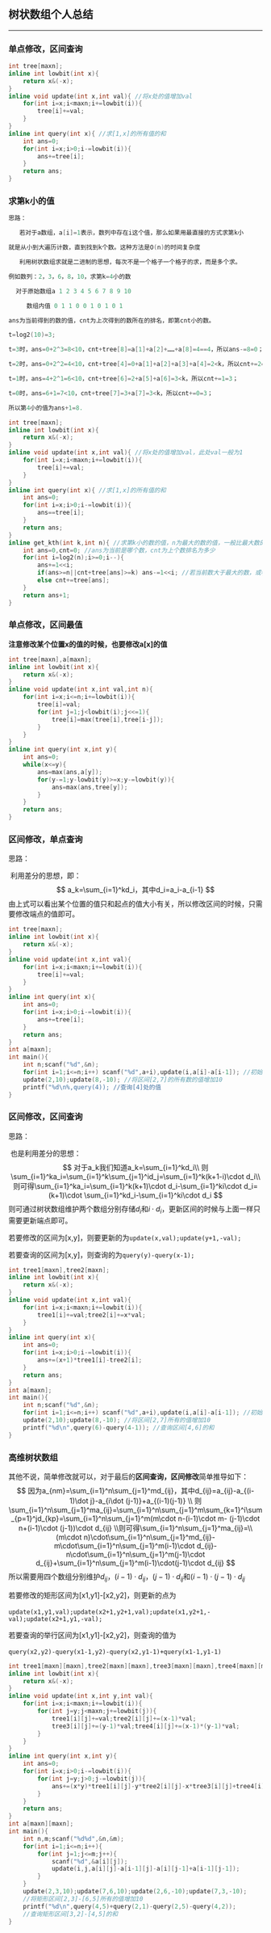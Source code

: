 ## 树状数组个人总结

---

### 单点修改，区间查询

```cpp
int tree[maxn];
inline int lowbit(int x){
    return x&(-x);
}
inline void update(int x,int val){ //将x处的值增加val
    for(int i=x;i<maxn;i+=lowbit(i)){
        tree[i]+=val;
    }
}
inline int query(int x){ //求[1,x]的所有值的和
    int ans=0;
    for(int i=x;i>0;i-=lowbit(i)){
        ans+=tree[i];
    }
    return ans;
}
```

### 求第k小的值

```cpp
思路：

​	若对于a数组，a[i]=1表示，数列中存在i这个值，那么如果用最直接的方式求第k小

就是从小到大遍历计数，直到找到k个数。这种方法是O(n)的时间复杂度

​	利用树状数组求就是二进制的思想，每次不是一个格子一个格子的求，而是多个求。

例如数列：2，3，6，8，10，求第k=4小的数

  对于原始数组a 1 2 3 4 5 6 7 8 9 10

​	  数组内值 0 1 1 0 0 1 0 1 0 1

ans为当前得到的数的值，cnt为上次得到的数所在的排名，即第cnt小的数。

t=log2(10)=3;

t=3时，ans=0+2^3=8<10，cnt+tree[8]=a[1]+a[2]+……+a[8]=4==4，所以ans-=8=0；

t=2时，ans=0+2^2=4<10，cnt+tree[4]=0+a[1]+a[2]+a[3]+a[4]=2<k，所以cnt+=2=2；

t=1时，ans=4+2^1=6<10，cnt+tree[6]=2+a[5]+a[6]=3<k，所以cnt+=1=3；

t=0时，ans=6+1=7<10，cnt+tree[7]=3+a[7]=3<k，所以cnt+=0=3；

所以第4小的值为ans+1=8.
```

```cpp
int tree[maxn];
inline int lowbit(int x){
    return x&(-x);
}
inline void update(int x,int val){ //将x处的值增加val，此处val一般为1
    for(int i=x;i<maxn;i+=lowbit(i)){
        tree[i]+=val;
    }
}
inline int query(int x){ //求[1,x]的所有值的和
    int ans=0;
    for(int i=x;i>0;i-=lowbit(i)){
        ans==tree[i];
    }
    return ans;
}
inline get_kth(int k,int n){ //求第k小的数的值，n为最大的数的值，一般比最大数的值大1
    int ans=0,cnt=0; //ans为当前是哪个数，cnt为上个数排名为多少
    for(int i=log2(n);i>=0;i--){
        ans+=1<<i;
        if(ans>=n||cnt+tree[ans]>=k) ans-=1<<i; //若当前数大于最大的数，或者排名大于k，回退
        else cnt+=tree[ans];
    }
    return ans+1;
}
```

### 单点修改，区间最值

**注意修改某个位置x的值的时候，也要修改a[x]的值**

```cpp
int tree[maxn],a[maxn];
inline int lowbit(int x){
    return x&(-x);
}
inline void update(int x,int val,int n){
    for(int i=x;i<=n;i+=lowbit(i)){
        tree[i]=val;
        for(int j=1;j<lowbit(i);j<<=1){
            tree[i]=max(tree[i],tree[i-j]);
        }
    }
}
inline int query(int x,int y){
    int ans=0;
    while(x<=y){
        ans=max(ans,a[y]);
        for(y-=1;y-lowbit(y)>=x;y-=lowbit(y)){
            ans=max(ans,tree[y]);
        }
    }
    return ans;
}
```

### 区间修改，单点查询

思路：

​	利用差分的思想，即：
$$
a_k=\sum_{i=1}^kd_i，其中d_i=a_i-a_{i-1}
$$
由上式可以看出某个位置的值只和起点的值大小有关，所以修改区间的时候，只需要修改端点的值即可。



```cpp
int tree[maxn];
inline int lowbit(int x){
    return x&(-x);
}
inline void update(int x,int val){
    for(int i=x;i<maxn;i+=lowbit(i)){
        tree[i]+=val;
    }
}
inline int query(int x){
	int ans=0;
    for(int i=x;i>0;i-=lowbit(i)){
        ans+=tree[i];
    }
    return ans;
}
int a[maxn];
int main(){
    int n;scanf("%d",&n);
    for(int i=1;i<=n;i++) scanf("%d",a+i),update(i,a[i]-a[i-1]); //初始化
   	update(2,10);update(8,-10); //将区间[2,7]的所有数的值增加10
   	printf("%d\n%,query(4)); //查询[4]处的值
}
```

### 区间修改，区间查询

思路：

​	也是利用差分的思想：
$$
对于a_k我们知道a_k=\sum_{i=1}^kd_i\\
则\sum_{i=1}^ka_i=\sum_{i=1}^k\sum_{j=1}^id_j=\sum_{i=1}^k(k+1-i)\cdot d_i\\
则可得\sum_{i=1}^ka_i=\sum_{i=1}^k(k+1)\cdot d_i-\sum_{i=1}^ki\cdot d_i=(k+1)\cdot \sum_{i=1}^kd_i-\sum_{i=1}^ki\cdot d_i
$$
则可通过树状数组维护两个数组分别存储$d_i$和$i\cdot d_i$，更新区间的时候与上面一样只需要更新端点即可。

若要修改的区间为[x,y]，则要更新的为`update(x,val);update(y+1,-val);`

若要查询的区间为[x,y]，则查询的为`query(y)-query(x-1);`

```cpp
int tree1[maxn],tree2[maxn];
inline int lowbit(int x){
    return x&(-x);
}
inline void update(int x,int val){
    for(int i=x;i<maxn;i+=lowbit(i)){
        tree1[i]+=val;tree2[i]+=x*val;
    }
}
inline int query(int x){
    int ans=0;
    for(int i=x;i>0;i-=lowbit(i)){
        ans+=(x+1)*tree1[i]-tree2[i];
    }
    return ans;
}
int a[maxn];
int main(){
    int n;scanf("%d",&n);
    for(int i=1;i<=n;i++) scanf("%d",a+i),update(i,a[i]-a[i-1]); //初始化
    update(2,10);update(8,-10); //将区间[2,7]所有的值增加10
    printf("%d\n",query(6)-query(4-1)); //查询区间[4,6]的和
}
```

### 高维树状数组

其他不说，简单修改就可以，对于最后的**区间查询，区间修改**简单推导如下：
$$
因为a_{nm}=\sum_{i=1}^n\sum_{j=1}^md_{ij}，其中d_{ij}=a_{ij}-a_{(i-1)\dot j}-a_{i\dot (j-1)}+a_{(i-1)(j-1)}
\\ 则\sum_{i=1}^n\sum_{j=1}^ma_{ij}=\sum_{i=1}^n\sum_{j=1}^m\sum_{k=1}^i\sum_{p=1}^jd_{kp}=\sum_{i=1}^n\sum_{j=1}^m(m\cdot n-(i-1)\cdot m- (j-1)\cdot n+(i-1)\cdot (j-1))\cdot d_{ij}
\\则可得\sum_{i=1}^n\sum_{j=1}^ma_{ij}=\\(m\cdot n)\cdot\sum_{i=1}^n\sum_{j=1}^md_{ij}-m\cdot\sum_{i=1}^n\sum_{j=1}^m(i-1)\cdot d_{ij}-n\cdot\sum_{i=1}^n\sum_{j=1}^m(j-1)\cdot d_{ij}+\sum_{i=1}^n\sum_{j=1}^m(i-1)\cdot(j-1)\cdot d_{ij}
$$
所以需要用四个数组分别维护$d_{ij}​$，$(i-1)\cdot d_{ij}​$，$(j-1)\cdot d_{ij}​$和$(i-1)\cdot (j-1)\cdot d_{ij}​$

若要修改的矩形区间为[x1,y1]-[x2,y2]，则更新的点为

​`update(x1,y1,val);update(x2+1,y2+1,val);update(x1,y2+1,-val);update(x2+1,y1,-val);`

若要查询的举行区间为[x1,y1]-[x2,y2]，则查询的值为

​			`query(x2,y2)-query(x1-1,y2)-query(x2,y1-1)+query(x1-1,y1-1)`

```cpp
int tree1[maxn][maxn],tree2[maxn][maxn],tree3[maxn][maxn],tree4[maxn][maxn];
inline int lowbit(int x){
    return x&(-x);
}
inline void update(int x,int y,int val){
    for(int i=x;i<maxn;i+=lowbit(i)){
        for(int j=y;j<maxn;j+=lowbit(j)){
            tree1[i][j]+=val;tree2[i][j]+=(x-1)*val;
            tree3[i][j]+=(y-1)*val;tree4[i][j]+=(x-1)*(y-1)*val;
        }
    }
}
inline int query(int x,int y){
    int ans=0;
    for(int i=x;i>0;i-=lowbit(i)){
        for(int j=y;j>0;j-=lowbit(j)){
            ans+=(x*y)*tree1[i][j]-y*tree2[i][j]-x*tree3[i][j]+tree4[i][j];
        }
    }
    return ans;
}
int a[maxn][maxn];
int main(){
    int n,m;scanf("%d%d",&n,&m);
    for(int i=1;i<=n;i++){
        for(int j=1;j<=m;j++){
            scanf("%d",&a[i][j]);
            update(i,j,a[i][j]-a[i-1][j]-a[i][j-1]+a[i-1][j-1]);
        }
    }
    update(2,3,10);update(7,6,10);update(2,6,-10);update(7,3,-10); 
    //将矩形区间[2,3]-[6,5]所有的值增加10
    printf("%d\n",query(4,5)+query(2,1)-query(2,5)-query(4,2)); 
    //查询矩形区间[3,2]-[4,5]的和
}
```



